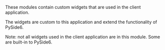 These modules contain custom widgets that are used in the client application.

The widgets are custom to this application and extend the functionality of PySide6.

Note: not all widgets used in the client application are in this module. Some are
built-in to PySide6.
